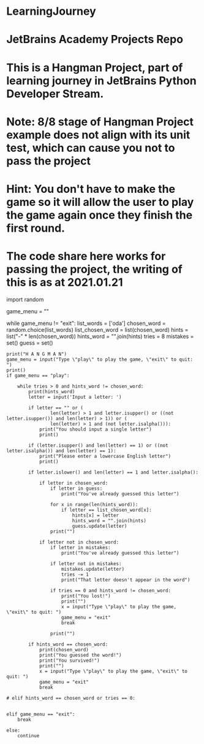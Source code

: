 # LearningJourney
# JetBrains Academy Projects Repo 

# This is a Hangman Project, part of learning journey in JetBrains Python Developer Stream. 

# Note: 8/8 stage of Hangman Project example does not align with its unit test, which can cause you not to pass the project

# Hint: You don't have to make the game so it will allow the user to play the game again once they finish the first round. 

# The code share here works for passing the project, the writing of this is as at 2021.01.21

import random

game_menu = ""

while game_menu != "exit":
    list_words = ['oda']
    chosen_word = random.choice(list_words)
    list_chosen_word = list(chosen_word)
    hints = list("-" * len(chosen_word))
    hints_word = "".join(hints)
    tries = 8
    mistakes = set()
    guess = set()

    print("H A N G M A N")
    game_menu = input("Type \"play\" to play the game, \"exit\" to quit: ")
    print()
    if game_menu == "play":

        while tries > 0 and hints_word != chosen_word:
            print(hints_word)
            letter = input('Input a letter: ')

            if letter == "" or (
                    len(letter) > 1 and letter.isupper() or ((not letter.isupper()) and len(letter) > 1)) or (
                    len(letter) > 1 and (not letter.isalpha())):
                print("You should input a single letter")
                print()

            if (letter.isupper() and len(letter) == 1) or ((not letter.isalpha()) and len(letter) == 1):
                print("Please enter a lowercase English letter")
                print()

            if letter.islower() and len(letter) == 1 and letter.isalpha():

                if letter in chosen_word:
                    if letter in guess:
                        print("You've already guessed this letter")

                    for x in range(len(hints_word)):
                        if letter == list_chosen_word[x]:
                            hints[x] = letter
                            hints_word = "".join(hints)
                            guess.update(letter)
                    print("")

                if letter not in chosen_word:
                    if letter in mistakes:
                        print("You've already guessed this letter")

                    if letter not in mistakes:
                        mistakes.update(letter)
                        tries -= 1
                        print("That letter doesn't appear in the word")

                    if tries == 0 and hints_word != chosen_word:
                        print("You lost!")
                        print("")
                        x = input("Type \"play\" to play the game, \"exit\" to quit: ")
                        game_menu = "exit"
                        break

                    print("")

            if hints_word == chosen_word:
                print(chosen_word)
                print("You guessed the word!")
                print("You survived!")
                print("")
                x = input("Type \"play\" to play the game, \"exit\" to quit: ")
                game_menu = "exit"
                break

    # elif hints_word == chosen_word or tries == 0:


    elif game_menu == "exit":
        break

    else:
        continue

